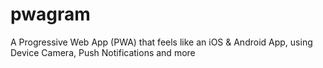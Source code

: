 # pwagram
A Progressive Web App (PWA) that feels like an iOS &amp; Android App, using Device Camera, Push Notifications and more
